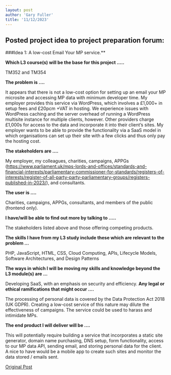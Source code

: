 ```yaml
---
layout: post
author: 'Gary Fuller'
title: '11/12/2023'
---
```


## Posted project idea to project preparation forum:

###Idea 1: A low-cost Email Your MP service.**

**Which L3 course(s) will be the base for this project .....**

TM352 and TM354

**The problem is ....**

It appears that there is not a low-cost option for setting up an email your MP microsite and accessing MP data with minimum developer time. My employer provides this service via WordPress, which involves a £1,000+ in setup fees and £20pcm +VAT in hosting. We experience issues with WordPress caching and the server overhead of running a WordPress multisite instance for multiple clients, however. Other providers charge £1,000s for access to the data and incorporate it into their client’s sites. My employer wants to be able to provide the functionality via a SaaS model in which organisations can set up their site with a few clicks and thus only pay the hosting cost.

**The stakeholders are ....**

My employer, my colleagues, charities, campaigns, APPGs (https://www.parliament.uk/mps-lords-and-offices/standards-and-financial-interests/parliamentary-commissioner-for-standards/registers-of-interests/register-of-all-party-party-parliamentary-groups/registers-published-in-2023/), and consultants.

**The user is ....**

Charities, campaigns, APPGs, consultants, and members of the public (frontend only).

**I have/will be able to find out more by talking to .....**

The stakeholders listed above and those offering competing products.

**The skills I have from my L3 study include these which are relevant to the problem ...**

PHP, JavaScript, HTML, CSS, Cloud Computing, APIs, Lifecycle Models, Software Architectures, and Design Patterns

**The ways in which I will be moving my skills and knowledge beyond the L3 module(s) are  ...**

Developing SaaS, with an emphasis on security and efficiency.
**Any legal or ethical ramifications that might occur ....**

The processing of personal data is covered by the Data Protection Act 2018 (UK GDPR). Creating a low-cost service of this nature may dilute the effectiveness of campaigns. The service could be used to harass and intimidate MPs.

**The end product I will deliver will be ....**

This will potentially require building a service that incorporates a static site generator, domain name purchasing, DNS setup, form functionality, access to our MP data API, sending email, and storing personal data for the client. A nice to have would be a mobile app to create such sites and monitor the data stored / emails sent.

[Original Post](https://learn2.open.ac.uk/mod/forumng/discuss.php?d=4552600)
